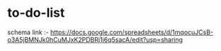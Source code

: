 # to-do-list

schema link :- https://docs.google.com/spreadsheets/d/1mqocuJCsB-o3A5jBMNJk0hCuMJxK2PDBRj1j6q5sacA/edit?usp=sharing

